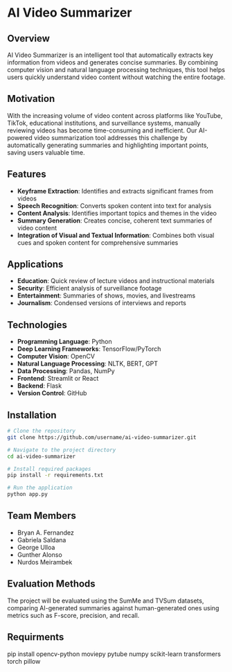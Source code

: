 # AI Video Summarizer

## Overview
AI Video Summarizer is an intelligent tool that automatically extracts key information from videos and generates concise summaries. By combining computer vision and natural language processing techniques, this tool helps users quickly understand video content without watching the entire footage.

## Motivation
With the increasing volume of video content across platforms like YouTube, TikTok, educational institutions, and surveillance systems, manually reviewing videos has become time-consuming and inefficient. Our AI-powered video summarization tool addresses this challenge by automatically generating summaries and highlighting important points, saving users valuable time.

## Features
- **Keyframe Extraction**: Identifies and extracts significant frames from videos
- **Speech Recognition**: Converts spoken content into text for analysis
- **Content Analysis**: Identifies important topics and themes in the video
- **Summary Generation**: Creates concise, coherent text summaries of video content
- **Integration of Visual and Textual Information**: Combines both visual cues and spoken content for comprehensive summaries

## Applications
- **Education**: Quick review of lecture videos and instructional materials
- **Security**: Efficient analysis of surveillance footage
- **Entertainment**: Summaries of shows, movies, and livestreams
- **Journalism**: Condensed versions of interviews and reports

## Technologies
- **Programming Language**: Python
- **Deep Learning Frameworks**: TensorFlow/PyTorch
- **Computer Vision**: OpenCV
- **Natural Language Processing**: NLTK, BERT, GPT
- **Data Processing**: Pandas, NumPy
- **Frontend**: Streamlit or React
- **Backend**: Flask
- **Version Control**: GitHub

## Installation

```bash
# Clone the repository
git clone https://github.com/username/ai-video-summarizer.git

# Navigate to the project directory
cd ai-video-summarizer

# Install required packages
pip install -r requirements.txt

# Run the application
python app.py
```

## Team Members
- Bryan A. Fernandez
- Gabriela Saldana
- George Ulloa
- Gunther Alonso
- Nurdos Meirambek

## Evaluation Methods
The project will be evaluated using the SumMe and TVSum datasets, comparing AI-generated summaries against human-generated ones using metrics such as F-score, precision, and recall.

## Requirments 
pip install opencv-python moviepy pytube numpy scikit-learn transformers torch pillow